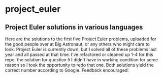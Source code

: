 project_euler
=============

Project Euler solutions in various languages
--------------------------------------------

Here are the solutions to the first five Project Euler problems, uploaded for the good people over at Big Astronaut, or any others who might care to look.  Project Euler is currently down, but I solved all of these problems last year and all passed at that time.  I've refactored or cleaned up 1-4 for this repo, the solution for question 5 I didn't have in working condition for some reason so I took the opportunity to redo that one.  Both solutions yield the correct number according to Google.  Feedback encouraged!
